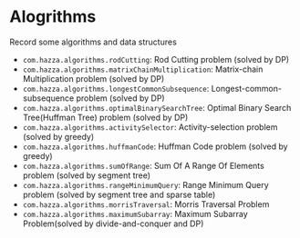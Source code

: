# Alogrithms
Record some algorithms and data structures

- `com.hazza.algorithms.rodCutting`:  Rod Cutting problem (solved by DP)
- `com.hazza.algorithms.matrixChainMultiplication`: Matrix-chain Multiplication problem (solved by DP)
- `com.hazza.algorithms.longestCommonSubsequence`: Longest-common-subsequence problem (solved by DP)
- `com.hazza.algorithms.optimalBinarySearchTree`: Optimal Binary Search Tree(Huffman Tree) problem (solved by DP)
- `com.hazza.algorithms.activitySelector`: Activity-selection problem (solved by greedy)
- `com.hazza.algorithms.huffmanCode`: Huffman Code problem (solved by greedy)
- `com.hazza.algorithms.sumOfRange`: Sum Of A Range Of Elements problem (solved by segment tree)
- `com.hazza.algorithms.rangeMinimumQuery`: Range Minimum Query problem (solved by segment tree and sparse table)
- `com.hazza.algorithms.morrisTraversal`: Morris Traversal Problem
- `com.hazza.algorithms.maximumSubarray`: Maximum Subarray Problem(solved by divide-and-conquer and DP)
